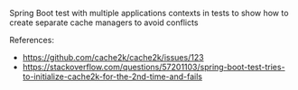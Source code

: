 Spring Boot test with multiple applications contexts in tests to
show how to create separate cache managers to avoid conflicts

References:

- https://github.com/cache2k/cache2k/issues/123
- https://stackoverflow.com/questions/57201103/spring-boot-test-tries-to-initialize-cache2k-for-the-2nd-time-and-fails
